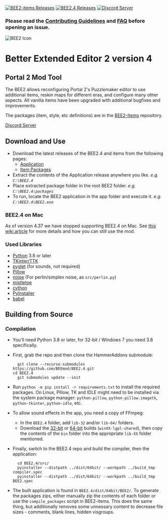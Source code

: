 [![BEE2-items Releases](https://img.shields.io/github/downloads/BEEmod/BEE2-items/total.svg?label=Packages)](https://github.com/BEEmod/BEE2-items/releases)
[![BEE2.4 Releases](https://img.shields.io/github/downloads/BEEmod/BEE2.4/total.svg?label=App)](https://github.com/BEEmod/BEE2.4/releases)
[![Discord Server](https://img.shields.io/discord/293435914598744064?color=%235865F2&label=Discord)](https://discord.gg/hnGFJrz)

### Please read the [Contributing Guidelines](https://github.com/BEEmod/.github/blob/master/contributing.md) and [FAQ](https://github.com/BEEmod/.github/blob/master/FAQ.md) before opening an issue.

![BEE2 Icon](https://raw.githubusercontent.com/BEEmod/BEE2.4/master/BEE2.ico)
# Better Extended Editor 2 version 4 #
## Portal 2  Mod Tool
The BEE2 allows reconfiguring Portal 2's Puzzlemaker editor to use additional items, reskin maps for
different eras, and configure many other aspects. All vanilla items have been upgraded with additional
bugfixes and improvements.

The packages (item, style, etc definitions) are in the [BEE2-Items](https://github.com/BEEmod/BEE2-items) repository.

[Discord Server](https://discord.gg/hnGFJrz)

## Download and Use
- Download the latest releases of the BEE2.4 and items from the following pages:
  - [Application](https://github.com/BEEmod/BEE2.4/releases)
  - [Item Packages](https://github.com/BEEmod/BEE2-items/releases)
- Extract the contents of the Application release anywhere you like. _e.g. `C:\BEE2.4`_
- Place extracted package folder in the root BEE2 folder. _e.g. `C:\BEE2.4\packages`_
- To run, locate the BEE2 application in the app folder and execute it. _e.g. `C:\BEE2.4\BEE2.exe`_

### BEE2.4 on Mac

As of version 4.37 we have stopped supporting BEE2.4 on Mac. See [this wiki article](https://github.com/BEEmod/BEE2-items/wiki/BEE2.4-on-Mac) for more details and how you can still use the mod.

### Used Libraries ###
- [Python](https://www.python.org/) 3.8 or later
- [TKinter/TTK](https://tcl.tk/)
- [pyglet](https://bitbucket.org/pyglet/pyglet/wiki/Home) (for sounds, not required)
- [Pillow](https://python-pillow.github.io/)
- [noise](https://pypi.python.org/pypi/noise/)  (For perlin/simplex noise, as `src/perlin.py`)
- [mistletoe](https://github.com/miyuchina/mistletoe)
- [cython](https://cython.org/)
- [PyInstaller](http://www.pyinstaller.org/)
- [babel](http://babel.pocoo.org/en/latest/index.html)

## Building from Source ##

### Compilation ###

* You'll need Python 3.8 or later, for 32-bit / Windows 7 you need 3.8 specifically.
* First, grab the repo and then clone the HammerAddons submodule:

	    git clone --recurse-submodules https://github.com/BEEmod/BEE2.4.git
      cd BEE2.4
	    git submodules update --init

* Run `python -m pip install -r requirements.txt` to install the required packages. On Linux, 
Pillow, TK and IDLE might need to be installed via the system package manager:
`python-pillow`, `python-pillow.imagetk`, `python-tkinter`, `python-idle`, etc.

* To allow sound effects in the app, you need a copy of FFmpeg:
	* In the `BEE2.4` folder, add `lib-32` and/or `lib-64/` folders.
	* Download the [32-bit](https://github.com/sudo-nautilus/FFmpeg-Builds-Win32/releases) or [64-bit](https://github.com/BtbN/FFmpeg-Builds/releases) builds (`winXX-lgpl-shared`), then copy the contents of the `bin` folder into the appropriate `lib-XX` folder mentioned.

* Finally, switch to the BEE2.4 repo and build the compiler, then the application:

	    cd BEE2.4/src/
	    pyinstaller --distpath ../dist/64bit/ --workpath ../build_tmp compiler.spec
	    pyinstaller --distpath ../dist/64bit/ --workpath ../build_tmp BEE2.spec
	
* The built application is found in `BEE2.4/dist/64bit/BEE2/`.
To generate the packages zips, either manually zip the contents of each folder or 
use the `compile_packages` script in BEE2-items. 
This does the same thing, but additionally removes some unnessary content 
to decrease file sizes - comments, blank lines, hidden visgroups.
